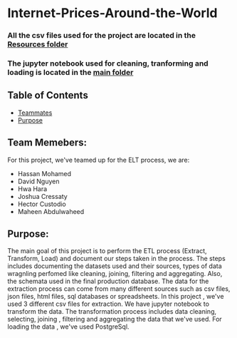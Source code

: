 # Internet-Prices-Around-the-World

 ### All the csv files used for the project are located in the [Resources folder](/Internet-Prices-Around-the-World/Resources)
 ### The jupyter notebook used for cleaning, tranforming and loading is located in the [main folder](/Internet-Prices-Around-the-World/Internet%20Prices%20Around%20200%2B%20countries.ipynb)

## Table of Contents

* [Teammates](#team-memebers)
* [Purpose](#purpose)



## Team Memebers: 
For this project, we've teamed up for the ELT process, we are:

* Hassan Mohamed
* David Nguyen
* Hwa Hara
* Joshua Cressaty
* Hector Custodio
* Maheen Abdulwaheed


## Purpose: 
 The main goal of this project is to perform the ETL process (Extract, Transform, Load) and document our steps taken in the process. The steps includes documenting the datasets used and their sources, types of data wragnling perfomed like cleaning, joining, filtering and aggregating. Also, the schemata used in the final production database.  The data for the extraction process can come from many different sources such as csv files, json files, html files, sql databases or spreadsheets. In this project , we've used 3 different csv files for extraction. We have jupyter notebook to transform the data. The transformation process includes data cleaning, selecting, joining , filtering and aggregating the data that we've used. For loading the data , we've used PostgreSql. 



 






